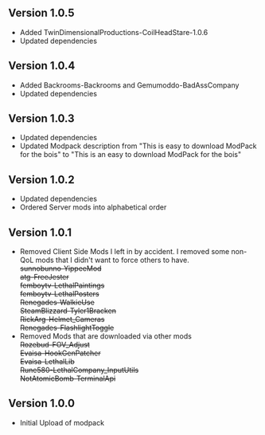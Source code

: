 ## Version 1.0.5
* Added TwinDimensionalProductions-CoilHeadStare-1.0.6
* Updated dependencies

## Version 1.0.4
* Added Backrooms-Backrooms and Gemumoddo-BadAssCompany
* Updated dependencies

## Version 1.0.3
* Updated dependencies
* Updated Modpack description from "This is easy to download ModPack for the bois" to "This is an easy to download ModPack for the bois"

## Version 1.0.2
* Updated dependencies
* Ordered Server mods into alphabetical order

## Version 1.0.1
* Removed Client Side Mods I left in by accident. I removed some non-QoL mods that I didn't want to force others to have.<br>
~~sunnobunno-YippeeMod~~<br>
~~atg-FreeJester~~<br>
~~femboytv-LethalPaintings~~<br>
~~femboytv-LethalPosters~~<br>
~~Renegades-WalkieUse~~<br>
~~SteamBlizzard-Tyler1Bracken~~<br>
~~RickArg-Helmet_Cameras~~<br>
~~Renegades-FlashlightToggle~~<br>
* Removed Mods that are downloaded via other mods<br>
~~Rozebud-FOV_Adjust~~<br>
~~Evaisa-HookGenPatcher~~<br>
~~Evaisa-LethalLib~~<br>
~~Rune580-LethalCompany_InputUtils~~<br>
~~NotAtomicBomb-TerminalApi~~<br>

## Version 1.0.0
* Initial Upload of modpack
